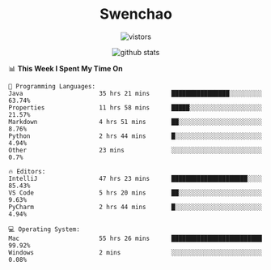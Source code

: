 <h1 align="center">Swenchao</h3>

<p align="center">
  <img src="https://visitor-badge.glitch.me/badge?page_id=Swenchao" alt="vistors" />
</p>

<p align="center">
  <img src="https://github-readme-stats.vercel.app/api?username=Swenchao&count_private=true&show_icons=true&theme=vue-dark&hide_title=true" alt="github stats" />
</p>

<!--START_SECTION:waka-->
📊 **This Week I Spent My Time On** 

```text
💬 Programming Languages: 
Java                     35 hrs 21 mins      ████████████████░░░░░░░░░   63.74% 
Properties               11 hrs 58 mins      █████░░░░░░░░░░░░░░░░░░░░   21.57% 
Markdown                 4 hrs 51 mins       ██░░░░░░░░░░░░░░░░░░░░░░░   8.76% 
Python                   2 hrs 44 mins       █░░░░░░░░░░░░░░░░░░░░░░░░   4.94% 
Other                    23 mins             ░░░░░░░░░░░░░░░░░░░░░░░░░   0.7%

🔥 Editors: 
IntelliJ                 47 hrs 23 mins      █████████████████████░░░░   85.43% 
VS Code                  5 hrs 20 mins       ██░░░░░░░░░░░░░░░░░░░░░░░   9.63% 
PyCharm                  2 hrs 44 mins       █░░░░░░░░░░░░░░░░░░░░░░░░   4.94%

💻 Operating System: 
Mac                      55 hrs 26 mins      █████████████████████████   99.92% 
Windows                  2 mins              ░░░░░░░░░░░░░░░░░░░░░░░░░   0.08%

```


<!--END_SECTION:waka-->

